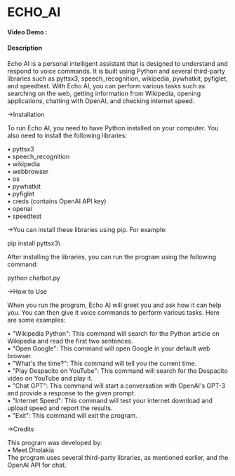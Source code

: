 # ECHO_AI
#### Video Demo :
#### Description
Echo AI is a personal intelligent assistant that is designed to understand and respond to voice commands. It is built using Python and several third-party libraries such as pyttsx3, speech_recognition, wikipedia, pywhatkit, pyfiglet, and speedtest. With Echo AI, you can perform various tasks such as searching on the web, getting information from Wikipedia, opening applications, chatting with OpenAI, and checking internet speed.

->Installation

To run Echo AI, you need to have Python installed on your computer. You also need to install the following libraries:

• pyttsx3\
• speech_recognition\
• wikipedia\
• webbrowser\
• os\
• pywhatkit\
• pyfiglet\
• creds (contains OpenAI API key)\
• openai\
• speedtest

->You can install these libraries using pip. For example:

pip install pyttsx3\

After installing the libraries, you can run the program using the following command:

python chatbot.py

->How to Use

When you run the program, Echo AI will greet you and ask how it can help you. You can then give it voice commands to perform various tasks. Here are some examples:

• "Wikipedia Python": This command will search for the Python article on Wikipedia and read the first two sentences.\
• "Open Google": This command will open Google in your default web browser.\
• "What's the time?": This command will tell you the current time.\
• "Play Despacito on YouTube": This command will search for the Despacito video on YouTube and play it.\
• "Chat GPT": This command will start a conversation with OpenAI's GPT-3 and provide a response to the given prompt.\
• "Internet Speed": This command will test your internet download and upload speed and report the results.\
• "Exit": This command will exit the program.

->Credits

This program was developed by:\
• Meet Dholakia\
The program uses several third-party libraries, as mentioned earlier, and the OpenAI API for chat.